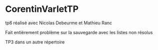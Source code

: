 # CorentinVarletTP

tp6 réalisé avec Nicolas Debeurme et Mathieu Ranc

Fait entièrement 
problème sur la sauvegarde avec les listes non résolus

TP3 dans un autre répertoire
